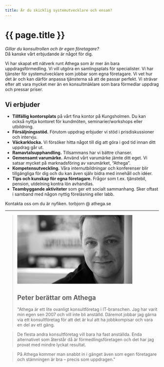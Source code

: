 ```yaml
---
title: Är du skicklig systemutvecklare och ensam?
---
```


# {{ page.title }}

_Gillar du konsultrollen och är egen företagare?_
<br>
Då kanske vårt erbjudande är något för dig.

Vi har skapat ett nätverk runt Athega som är mer än bara uppdragsförmedling.
Vi vill utgöra en samlingsplats för specialister. Vi har tjänster för systemutvecklare
som jobbar som egna företagare. Vi vet hur det är och kan därför anpassa tjänsterna så
att de passar perfekt. Vi strävar efter att vara mycket mer än en konsultmäklare som
bara förmedlar uppdrag och pressar priser.

## Vi erbjuder

- **Tillfällig kontorsplats** på vårt fina kontor på Kungsholmen. Du kan också nyttja
 kontoret för kundmöten, seminarier/workshops eller utbildning.
- **Försäljningsstöd.** Förutom uppdrag erbjuder vi stöd i prisdiskussioner och intervju.
- **Väckarklocka.** Vi försöker hitta något till dig att göra i god tid innan ditt uppdrag går ut.
- **Ramavtalsupphandling.** Tillsammans har vi bättre chanser.
- **Gemensamt varumärke.** Använd vårt varumärke jämte ditt eget. Vi satsar mycket på
 marknadsföring av varumärket, “Athega”.
- **Kompetensutveckling.** Våra internutbildningar och konferenser blir tillgängliga för dig
 och du kan även själv bidra med innehåll och idéer.
- **Tips och kunskap för egna företagare.** Frågor som t.ex. tjänstebil, pension, utdelning
 kontra lön avhandlas.
- **Teambyggande aktiviteter** som ger ett socialt sammanhang. Sker oftast i samband med någon
 nyttig föreläsning eller labb.

Kontakta oss om du är nyfiken. torbjorn @ athega.se

---

>![Peter](./hoger_peter.png)
> 
> Peter berättar om Athega
>------------ 
>"Athega är ett lite ovanligt konsultföretag i IT-branschen. Jag har varit min egen sen 2007
 och vill inte bli anställd. Däremot jobbar jag gärna via ett konsultföretag för att det är
 kul att ha jobbkompisar och vara en del av ett gäng.

>De flesta andra konsultföretag vill bara ha fast anställda. Enda alternativet som återstår
 då är förmedlingsföretagen och det har jag provat med mindre lyckat resultat. 

>På Athega kommer man snabbt in i gänget även som egen företagare och stämningen är bra –
 precis som uppdragen."
